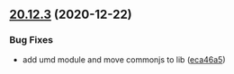 ## [20.12.3](https://github.com/growingio/gio-design-tokens/compare/v20.12.2...v20.12.3) (2020-12-22)

### Bug Fixes

- add umd module and move commonjs to lib ([eca46a5](https://github.com/growingio/gio-design-tokens/commit/eca46a54eabb64f6aafd026ca60d61d74eaed468))
